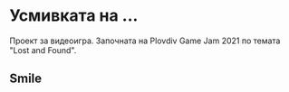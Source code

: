 # Усмивката на ...

Проект за видеоигра. Започната на Plovdiv Game Jam 2021 по темата "Lost and Found".

## Smile
